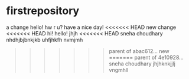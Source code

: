 # firstrepository
a change 
hello!
hw r u?
have a nice day!
<<<<<<< HEAD
new change
<<<<<<< HEAD
hi!
hello!
jhjh
<<<<<<< HEAD
sneha choudhary
nhdhjbjbnkjkb
uhfjhkfh
nvmjmh
>>>>>>> parent of abac612... new
=======
>>>>>>> parent of 4e10928... sneha choudhary
jhjhknkjjlj
vngmhll

